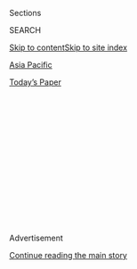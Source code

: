 <div id="app">

<div>

<div>

<div>

<div class="NYTAppHideMasthead css-1q2w90k e1suatyy0">

<div class="section css-ui9rw0 e1suatyy2">

<div class="css-eph4ug er09x8g0">

<div class="css-6n7j50">

</div>

<span class="css-1dv1kvn">Sections</span>

<div class="css-10488qs">

<span class="css-1dv1kvn">SEARCH</span>

</div>

[Skip to content](#site-content)[Skip to site index](#site-index)

</div>

<div id="masthead-section-label" class="css-1wr3we4 eaxe0e00">

[Asia
Pacific](https://www.nytimes.com/section/world/asia)

</div>

<div class="css-10698na e1huz5gh0">

</div>

</div>

<div id="masthead-bar-one" class="section hasLinks css-15hmgas e1csuq9d3">

<div class="css-uqyvli e1csuq9d0">

</div>

<div class="css-1uqjmks e1csuq9d1">

</div>

<div class="css-9e9ivx">

[](https://myaccount.nytimes.com/auth/login?response_type=cookie&client_id=vi)

</div>

<div class="css-1bvtpon e1csuq9d2">

[Today’s
Paper](https://www.nytimes.com/section/todayspaper)

</div>

</div>

</div>

</div>

<div data-aria-hidden="false">

<div id="site-content" data-role="main">

<div>

<div class="css-1aor85t" style="opacity:0.000000001;z-index:-1;visibility:hidden">

<div class="css-1hqnpie">

<div class="css-epjblv">

<span class="css-17xtcya">[Asia
Pacific](/section/world/asia)</span><span class="css-x15j1o">|</span><span class="css-fwqvlz">Rodrigo
Duterte Says Donald Trump Endorses His Violent Antidrug
Campaign</span>

</div>

<div class="css-k008qs">

<div class="css-1iwv8en">

<span class="css-18z7m18"></span>

<div>

</div>

</div>

<span class="css-1n6z4y">https://nyti.ms/2gxyrOw</span>

<div class="css-1705lsu">

<div class="css-4xjgmj">

<div class="css-4skfbu" data-role="toolbar" data-aria-label="Social Media Share buttons, Save button, and Comments Panel with current comment count" data-testid="share-tools">

  - 
  - 
  - 
  - 
    
    <div class="css-6n7j50">
    
    </div>

  - 

</div>

</div>

</div>

</div>

</div>

</div>

<div class="css-13pd83m">

</div>

<div id="top-wrapper" class="css-1sy8kpn">

<div id="top-slug" class="css-l9onyx">

Advertisement

</div>

[Continue reading the main
story](#after-top)

<div class="ad top-wrapper" style="text-align:center;height:100%;display:block;min-height:250px">

<div id="top" class="place-ad" data-position="top" data-size-key="top">

</div>

</div>

<div id="after-top">

</div>

</div>

<div id="sponsor-wrapper" class="css-1hyfx7x">

<div id="sponsor-slug" class="css-19vbshk">

Supported by

</div>

[Continue reading the main
story](#after-sponsor)

<div id="sponsor" class="ad sponsor-wrapper" style="text-align:center;height:100%;display:block">

</div>

<div id="after-sponsor">

</div>

</div>

<div class="css-1vkm6nb ehdk2mb0">

# Rodrigo Duterte Says Donald Trump Endorses His Violent Antidrug Campaign

</div>

<div class="css-79elbk" data-testid="photoviewer-wrapper">

<div class="css-z3e15g" data-testid="photoviewer-wrapper-hidden">

</div>

<div class="css-1a48zt4 ehw59r15" data-testid="photoviewer-children">

![<span class="css-16f3y1r e13ogyst0" data-aria-hidden="true">President
Rodrigo Duterte on Thursday in Davao, the Philippines. On Saturday, he
said Donald J. Trump was “quite sensitive” to “our worry about
drugs.”</span><span class="css-cnj6d5 e1z0qqy90" itemprop="copyrightHolder"><span class="css-1ly73wi e1tej78p0">Credit...</span><span><span>Lean
Daval
Jr./Reuters</span></span></span>](https://static01.nyt.com/images/2016/12/03/world/03philippines_web1/03philippines_web1-articleLarge.jpg?quality=75&auto=webp&disable=upscale)

</div>

</div>

<div class="css-xt80pu e12qa4dv0">

<div class="css-18e8msd">

<div class="css-vp77d3 epjyd6m0">

<div class="css-1baulvz">

By <span class="css-1baulvz last-byline" itemprop="name">Felipe
Villamor</span>

</div>

</div>

  - Dec. 3,
    2016

  - 
    
    <div class="css-4xjgmj">
    
    <div class="css-d8bdto" data-role="toolbar" data-aria-label="Social Media Share buttons, Save button, and Comments Panel with current comment count" data-testid="share-tools">
    
      - 
      - 
      - 
      - 
        
        <div class="css-6n7j50">
        
        </div>
    
      - 
    
    </div>
    
    </div>

</div>

</div>

<div class="section meteredContent css-1r7ky0e" name="articleBody" itemprop="articleBody">

<div class="css-1fanzo5 StoryBodyCompanionColumn">

<div class="css-53u6y8">

MANILA — President Rodrigo Duterte of the Philippines said on Saturday
that President-elect Donald J. Trump had endorsed his brutal antidrug
campaign, telling Mr. Duterte that the Philippines was conducting it
“the right way.”

Mr. Duterte, who spoke with Mr. Trump by telephone on Friday, said Mr.
Trump was “quite sensitive” to “our worry about drugs.”

“He wishes me well, too, in my campaign, and he said that, well, we are
doing it as a sovereign nation, the right way,” Mr. Duterte
said.

</div>

</div>

<div style="max-width:100%;margin:0 auto">

<div class="css-17dprlf" data-id="100000004606216" data-slug="23philippines-numbers" style="max-width:300px">

</div>

</div>

<div class="css-1fanzo5 StoryBodyCompanionColumn">

<div class="css-53u6y8">

There was no immediate response from Mr. Trump to Mr. Duterte’s
description of the phone call, and his transition team could not be
reached for comment.

</div>

</div>

<div class="css-1fanzo5 StoryBodyCompanionColumn">

<div class="css-53u6y8">

Since his election last month, Mr. Trump has held a series of unscripted
calls with foreign leaders, several of which have broken radically from
past American policies and diplomatic practice. A [call on Friday with
the president of
Taiwan](http://www.nytimes.com/2016/12/02/us/politics/trump-speaks-with-taiwans-leader-a-possible-affront-to-china.html),
Tsai Ing-wen, appeared to be out of sync with four decades of United
States policy toward China and prompted a Chinese call to the White
House.

Mr. Duterte has led a campaign against drug abuse in which he has
encouraged the police and others to kill people they suspect of using or
selling drugs. Since he took office in June, more than 2,000 people have
been killed by the police in what officers describe as drug raids, and
the police say several hundred more have been killed by vigilantes.

The program has been condemned by the United States, the United Nations,
the European Union and others for what rights organizations have
characterized as extrajudicial killings. In rejecting such criticism
from the United States this fall, Mr. Duterte [called Mr. Obama a “son
of a
whore.”](http://www.nytimes.com/interactive/2016/09/30/world/asia/rodrigo-duterte-quotes-hitler-whore-philippines.html)

In a summary of the phone call with Mr. Trump released by Mr. Duterte’s
office on Saturday morning, Mr. Duterte said the two had spoken for just
a few minutes but covered many topics, including the antidrug campaign.

</div>

</div>

<div class="css-79elbk" data-testid="photoviewer-wrapper">

<div class="css-z3e15g" data-testid="photoviewer-wrapper-hidden">

</div>

<div class="css-1a48zt4 ehw59r15" data-testid="photoviewer-children">

![<span class="css-16f3y1r e13ogyst0" data-aria-hidden="true">The body
of a victim of a summary execution — killed by unidentified gunmen — lay
on a street in Mandaluyong, Philippines, last
month.</span><span class="css-cnj6d5 e1z0qqy90" itemprop="copyrightHolder"><span class="css-1ly73wi e1tej78p0">Credit...</span><span>Daniel
Berehulak for The New York
Times</span></span>](https://static01.nyt.com/images/2017/01/03/world/asia/03philippines/03philippines-articleLarge.jpg?quality=75&auto=webp&disable=upscale)

</div>

</div>

<div class="css-1fanzo5 StoryBodyCompanionColumn">

<div class="css-53u6y8">

“I could sense a good rapport, an animated President-elect Trump,” Mr.
Duterte said. “And he was wishing me success in my campaign against the
drug problem.”

Mr. Duterte added: “He understood the way we are handling it, and I said
that there’s nothing wrong in protecting a country. It was a bit very
encouraging in the sense that I supposed that what he really wanted to
say was that we would be the last to interfere in the affairs of your
own country.”

Mr. Duterte, who has said [he was seeking “a
separation”](http://www.nytimes.com/2016/10/25/world/asia/rodrigo-duterte-philippines-china.html)
from the United States, a longtime ally, and has threatened to bar
American troops from his country, also said, “We assured him of our ties
with America.” He did not elaborate on that comment.

Mr. Duterte also said that Mr. Trump had invited him to visit New York
and Washington, and that Mr. Trump said he wanted to attend the summit
meeting of the Association of Southeast Asian Nations next year in the
Philippines.

Mr. Duterte has often been compared to Mr. Trump for his blunt speech
and populist positions.

“I appreciate the response that I got from President-elect Trump, and I
would like to wish him success,” Mr. Duterte said. “He will be a good
president for the United States of America.”

</div>

</div>

</div>

<div>

</div>

<div>

</div>

<div>

</div>

<div>

<div id="bottom-wrapper" class="css-1ede5it">

<div id="bottom-slug" class="css-l9onyx">

Advertisement

</div>

[Continue reading the main
story](#after-bottom)

<div id="bottom" class="ad bottom-wrapper" style="text-align:center;height:100%;display:block;min-height:90px">

</div>

<div id="after-bottom">

</div>

</div>

</div>

</div>

</div>

## Site Index

<div>

</div>

## Site Information Navigation

  - [© <span>2020</span> <span>The New York Times
    Company</span>](https://help.nytimes.com/hc/en-us/articles/115014792127-Copyright-notice)

<!-- end list -->

  - [NYTCo](https://www.nytco.com/)
  - [Contact
    Us](https://help.nytimes.com/hc/en-us/articles/115015385887-Contact-Us)
  - [Work with us](https://www.nytco.com/careers/)
  - [Advertise](https://nytmediakit.com/)
  - [T Brand Studio](http://www.tbrandstudio.com/)
  - [Your Ad
    Choices](https://www.nytimes.com/privacy/cookie-policy#how-do-i-manage-trackers)
  - [Privacy](https://www.nytimes.com/privacy)
  - [Terms of
    Service](https://help.nytimes.com/hc/en-us/articles/115014893428-Terms-of-service)
  - [Terms of
    Sale](https://help.nytimes.com/hc/en-us/articles/115014893968-Terms-of-sale)
  - [Site
    Map](https://spiderbites.nytimes.com)
  - [Help](https://help.nytimes.com/hc/en-us)
  - [Subscriptions](https://www.nytimes.com/subscription?campaignId=37WXW)

</div>

</div>

</div>

</div>
